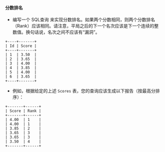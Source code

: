 #### 分数排名

-   编写一个 SQL查询 来实现分数排名。如果两个分数相同，则两个分数排名（Rank）应该相同。请注意，平局之后的下一个名次应该是下一个连续的整数值。换句话说，名次之间不应该有“漏洞”。

```
+----+-------+
| Id | Score |
+----+-------+
| 1  | 3.50  |
| 2  | 3.65  |
| 3  | 4.00  |
| 4  | 3.85  |
| 5  | 4.00  |
| 6  | 3.65  |
+----+-------+
```

-   例如，根据给定的上述 `Scores` 表，您的查询应该生成以下报告（按最高分排序）：

```
+-------+------+
| Score | Rank |
+-------+------+
| 4.00  | 1    |
| 4.00  | 1    |
| 3.85  | 2    |
| 3.65  | 3    |
| 3.65  | 3    |
| 3.50  | 4    |
+-------+------+
```

